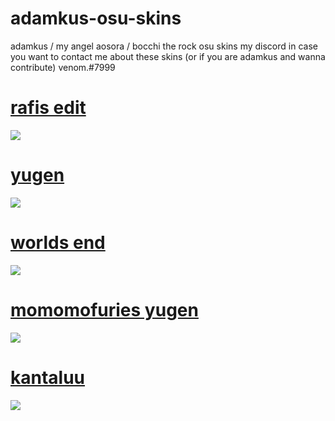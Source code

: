 # adamkus-osu-skins
adamkus / my angel aosora / bocchi the rock osu skins 
my discord in case you want to contact me about these skins (or if you are adamkus and wanna contribute)
venom.#7999


# [rafis edit](https://venomthor2.s-ul.eu/IsJfyuui)
![](https://i.imgur.com/YYJihL2.jpg)

# [yugen](https://osuskins.net/skin/wEaMJGb)
![](https://osuskins.net/screenshots/wEaMJGb.jpg)

# [worlds end](https://cdn.discordapp.com/attachments/601218080940621824/692936174959853680/-_Aireu.osk)
![](https://lh5.googleusercontent.com/rIS5cvKD9UrtTaeJf2u-Dfh8GXB1jqYcekHdDgQnVis9IE1814Zb15ogt2Q14lJRVb62awqUTEwrLnJb3QPmeNY2tPnCsb0nRsuTaiEMTDor7tLR5dRubhzA9GrwbC-_VUzolmmJwQB7mmu3jz-MQ9nUmCc96JGEt1HmXRECGlschermZm90xJ7hfLq1jSos=w1280)

# [momomofuries yugen](https://venomthor2.s-ul.eu/zjg29QPv)
![](https://osu.gatari.pw/ss/I7C4X78V.jpg)

# [kantaluu](https://drive.google.com/file/d/11tlRdPabJw-mz95PoWqfHj91yJy6n61O/view?usp=sharing)
![](https://camo.githubusercontent.com/53418b6ab2389ad08fcf021a3bfb17ba730d447872dc4c25559aee5163dfc18e/68747470733a2f2f692e696d6775722e636f6d2f78344c436866352e6a7067)


